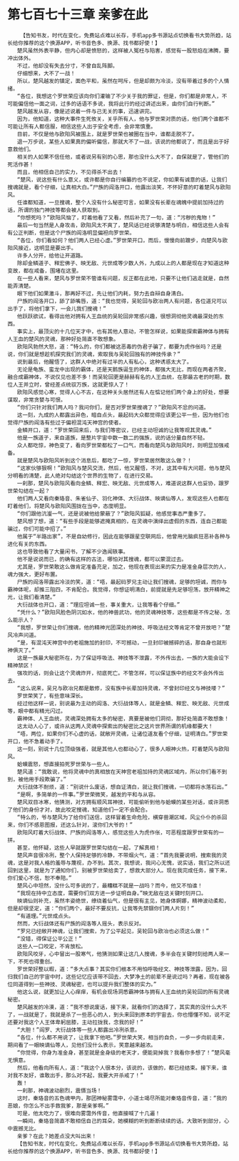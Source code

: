 # 第七百七十三章 亲爹在此
        【告知书友，时代在变化，免费站点难以长存，手机app多书源站点切换看书大势所趋，站长给你推荐的这个换源APP，听书音色多、换源、找书都好使！】
       楚风虽然外表平静，但内心却是愤怒的，这样被人冤枉与陷害，感觉有一股怒焰在沸腾，要冲出体外。
       不过，他却没有失去分寸，不曾自乱阵脚。
       仔细想来，大不了一战！
       所以，楚风越发的镇定，面色平和，虽然在呵斥，但是却颇为冷淡，没有带着过多的个人情绪。
       “各位，我想这个罗世荣应该向你们灌输了不少关于我的罪证，但是，你们都是非常人，不可能偏信他一面之词，过多的话语不多说，我将此行的经过讲述出来，由你们自行判断。”
       楚风越发从容，像是述说着一件与己无关的事，迅速讲完。
       因为，他知道，这种大事件生死攸关，关乎所有人，他与罗世荣对质的话，他们两个谁都不可能让所有人都信服，相信这些人出于安全考虑，会非常慎重。
       目前，不仅是他与欧阳风被围上，就是罗世荣也被圈在当中，谁都走脱不了。
       退一万步说，某些人如果真的偏听偏信，那就大不了一战，该说的他都说了，而且是出于好意救他们。
       相关的人如果不信任他，或者说另有别的心思，那也没什么大不了，自保就是了，管他们的死活作甚！
       而且，他相信自己的实力，不见得杀不出去！
       “楚风，说这些有什么意义，或许都是你自行编纂的也不说定，你如果有诚意的话，让我们搜魂就是，看个仔细，让真相大白。”尸族的阎洛开口，他露出淡笑，不怀好意的盯着楚风与欧阳风。
       任谁都知道，一旦搜魂，整个人没有什么秘密可言，如果没有长辈在魂魄中提前加持过的话，所谓的独门神技等都会被人获取到。
       “你想死吗？”欧阳风恼了，盯着他看了又看，然后补充了一句，道：“污秽的鬼物！”
       最后一句当然是人身攻击，欧阳风太不爽了，楚风话已经说够清楚与明白，相信这些人会有有公正判断，但是这个尸族的阎洛明显偏袒向罗世荣。
       “各位，你们看如何？他们两人已经心虚。”罗世荣开口，而后，慢慢向前踱步，向楚风与欧阳风接近，这明显是要出手。
       许多人分开，给他让开道路。
       除却金鳞道子、释宏佛子、映无敌、元世成等少数人外，九成以上的人都是现在才知道这种变故，都在戒备，围堵在这里。
       在一些人看来，楚风与罗世荣不管谁有问题，反正都在此地，只要不让他们逃走就是，自然能弄清楚。
       眼下他们如果激斗，那再好不过，先让他们内耗，努力去自辩自身清白。
       尸族的阎洛开口，舔了舔嘴唇，道：“我也觉得，吴轮回与欧冶两人有问题，各位道兄可以出手了，将他们拿下，一会儿我们搜魂！”
       他跃跃欲试，看得出他对拥有人王血统的吴轮回非常感兴趣，很想洞彻他灵魂最深处的东西。
       事实上，最顶尖的十几位天才中，也有其他人意动，不管怎样说，如果能探索霸神体与拥有人王血的楚风的灵魂，那种好处简直不敢想象。
       欧阳风勃然大怒，道：“特么的，你们都被这恶毒的伪君子骗了，都要为虎作伥吗？还是说，你们就是想趁机探究我们的灵魂，索取我与吴轮回独有的神技传承？”
       说到最后，他醒悟了，这群人中绝对有过半的人有私心，这种诱惑太大了。
       无论是龟族、蛮龙中出现的霸体，还是天鹅族诞生的神体，都强大无比，而现在两者齐聚，融合成霸神体，不说仅见也差不多！而吴轮回更是赫赫有名的人王血统，在那最古老的时期，数位人王并立时，曾经差点统驭万族，这就更惊人了！
       欧阳风感觉心寒，觉得人心不古，在这种关头居然还有人在惦记他们两个身上的好处，想要谋取，非常贪婪与可恨。
       “你们只针对我们两人吗？我问你们，是否对罗世荣搜魂了？”欧阳风不忿的问道。
       这一刻，九成的人都露出异色，暗自点头，最起码大众都觉得应该更公平一些，因为他们也觉得尸族的阎洛有些过于偏袒混沌天神宫的使者。
       金鳞开口，道：“罗世荣回来后，与我们等密议，已经主动坦诚的让我等观其灵魂。”
       他是一族道子，来自道族，是整片宇宙中数一数二的强族，说的话分量自然不轻。
       众人都吃惊，神色变了，看向罗世荣都松了一口气，而看向楚风与欧阳风时，则明显加强戒备。
       就是楚风与欧阳风听到这个消息后，都吃了一惊，罗世荣居然敢这么做？！
       “这家伙够狠啊！”欧阳风与楚风交流，然后，他又醒悟，不对，这其中有大问题，他与楚风分明看的清楚，此人绝对勾结这个世界的生物了，在进行交易。
       一刹那，楚风与欧阳风看向金鳞、释宏、映无敌、元世成等人，难道说这群人也妥协，跟罗世荣勾结在一起？
       他们两人又看向秦珞音、朱雀仙子、羽化神体、大衍战体、映谪仙等人，发现这些人也都在盯着他们，将楚风与欧阳风围拢在当中，态度明显。
       “你们跟他沆瀣一气，还是说被他给蒙蔽了？”欧阳风狐疑，他感觉事态严重多了。
       楚风想了想，道：“有些手段是能够遮掩真相的，在灵魂中演绎出虚假的东西，连自己都能骗过，你们可能中招了。”
       他属于“半路出家”，不是自幼修行，因此在能够跟星空联网后，他曾用光脑疯狂恶补各种与进化有关的东西。
       这也导致他看了大量闲书，了解不少逸闻轶事。
       他不是说说而已，的确有这样的古法，哪怕对其搜魂，都可以蒙混过去。
       尤其是，罗世荣敢这么做肯定准备充足，加之，他现在表现出来的实力是准金身层次的人，魂力强大，更好布置。
       尸族的阎洛带露出冷淡的笑，道：“唔，最起码罗兄主动让我们搜魂，足够的坦诚，而你与霸神体呢，却推三阻四，不肯配合。我觉得，你想证明清白，前提就是先足够坦荡，放开精神之光，让我们看清楚。”
       大衍战体也开口，道：“理应坦诚一些，事关重大，让我等看个仔细。”
       “凭什么？”欧阳风脸色阴沉如水，他的神兽武功，他的灵魂神技等，这些都是不传之秘，怎么能示人？
       “我想，罗世荣让你们搜魂，他的精神光团深处的神技、呼吸法经文等肯定不曾开放吧？”楚风冷声问道。
       “是，有混沌天神宫中的老祖施加的封印，不可撼动，一旦封印被撼碎的话，那自身也就形神俱灭了。”
       这是一族最大秘密所在，为了保证呼吸法、神技等不泄露，不外传出去，一族的大能会设下精神禁区！
       强攻的话，则会让这个灵魂炸开，彻底死亡。不管怎样，可以保证族中的经文不会外传出去。
       “这么说来，吴兄与欧冶兄都是散修，没有族中长辈加持灵魂，不曾封印经文与神技喽？”
       罗世荣笑了，有些意味深长。
       经过他这样一说，别说最为主动的阎洛、大衍战体等人，就是金鳞、释宏、映无敌、元世成等，眼中都有精光闪过。
       霸神体、人王血统，灵魂深处拥有太多的秘密，真要是被他们洞彻，那好处简直不敢想象！
       这太动人心了，或许从这两人灵魂中探索出的秘密比之这片世界所谓的机缘都要大！
       “唔，两位，如果你们不心虚的话，就敞开灵魂，让诸位道友看个仔细，证明清白。”罗世荣开口，他不急着动手了。
       这一刻，别说十几位顶级强者，就是其他人也都动心了，很多人眼神火热，盯着楚风与欧阳风。
       蛤蟆震怒，想直接拍死罗世荣与一些人。
       楚风道：“我敢说，他将灵魂中的真相放在天神宫老祖加持的灵魂区域内，所以你们看不到到，被他用手段欺骗了。”
       大衍战体不耐烦，道：“别说什么废话，想自证清白，就让我们搜魂，一切都将水落石出。”
       “是啊，多简单的一件事。”罗世荣微笑，越发的平和与从容。
       楚风双目冰寒，他猜测，对方拥有顺风耳神技，可能偷听到他与蛤蟆的某些对话，或许洞悉了他们的身份才对，故此咬定搜魂，知道他们一定不会配合。
       “特么的，爷与楚风为了给你们送信，这样冒着生命危险，横穿兽潮区域，风尘仆仆的杀回来，你们不感恩图报，还这么针对，滚你们大爷的！”
       欧阳风盯着大衍战体、尸族的阎洛等人，感觉这些人为虎作伥，可恶程度跟罗世荣有的一拼。
       甚至，他怀疑，这些人早就跟罗世荣勾结在一起，了解真相！
       楚风声音很冷冽，整个人保持足够的冷静，不带烟火气，道：“首先我要说明，搜索我的灵魂，这是对我人格的羞辱与蔑视，办不到。其次，我想说，我问心无愧，说实话，我们之所以还回到这里，就是为了通知你们，别被罗世荣给卖了，想救大部分人。现在我完成任务，接下来，你们爱心不信，恕不奉陪。”
       楚风心中坦然，没什么可多说的了，最糟糕不就是一战吗？而今，他又不怕谁！
       “我现在持中立态度，需要你们双方进一步证明自身。”映无敌在这关键时刻开口。
       映谪仙则补充，虽然丰姿绝世，缭绕着仙气，但是很有主见，她身体婀娜，精神波动柔和，但是却很坚定，道：“你们两个，最好不要反抗，让我等先禁锢你们两人片刻！”
       “有道理。”元世成点头。
       然而，大衍战体还有尸族的阎洛等人摇头，表示反对。
       “罗兄已经敞开神魂，让我们搜索，为了公平起见，吴轮回与欧冶也必须这么做！”
       “没错，得保证公平公正！”
       这些人一口咬定，不肯放松。
       欧阳风咬牙，心中冒出一股寒气，他猜测如果让这几人搜魂，多半会在关键时刻给两人来一下，不死也得重创。
       罗世荣好整以暇，道：“多大点事？其实你们根本不用怕呼吸经文、神技等泄露，因为，回归我们自己的宇宙中时，这些记忆应该带不回去，大梦净土的前辈不是说过吗？再者，现在被各位同道得到一些神技、灵魂秘密，也可以提升我们整体的实力。”
       他这么说，就更加让人心痒痒，有机会现场洞悉霸神体与拥有人王血统的吴轮回的所有灵魂秘密。
       楚风越发的冷漠，道：“我不想说废话，接下来，就看你们的选择了，其实真的没什么大不了，一战就是了，我就是杀了一些恶心的人，到头来回到原本的宇宙去，你也懵懂不知，说不定还要对我这个人王体卑躬屈膝，主动拉拢我，念我的好！”
       “大胆！”阎罗、大衍战体等一些人都露出冷冽杀意。
       “各位，什么都不用说了，让我拿下他吧。”罗世荣大笑，相当的自负，一步一步向前走来，期间看了一眼映谪仙等人，见他们没什么表示，笑意越来越浓。
       “你觉得，你身为准金身，甚至就是金身级的老天才，便能毙掉我？我看你多想了！”楚风毫无惧意。
       然后，他看向所有人，道：“我这个人很本分，该说的，该做的，都已经结束。接下来，谁对我不友好，谁敢出手，那么对不起，我要大开杀戒了！”
       轰！
       一刹那，神魂波动剧烈，震慑当场！
       这时，秦珞音的五色魂甲内，那团神秘雾霭中，小道士竭尽所能对秦珞音传音，道：“我的恶娘，你怎么不出手救我爹，那是亲爹啊。”
       可是，他太吃力了，很难向雾霭外传音，他直接喊了十几遍！
       一瞬间，秦珞音简直不敢相信自己的耳朵，她模糊的听到断断续续的话，大致听到部分，心中震撼无比。
       亲爹？在此？她差点没大叫出来！
       【告知书友，时代在变化，免费站点难以长存，手机app多书源站点切换看书大势所趋，站长给你推荐的这个换源APP，听书音色多、换源、找书都好使！】